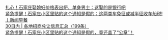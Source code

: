  
[扎心！石家庄娶媳妇价格表出炉，单身男士：这娶的是银行吧](http://www.dianyue.me/archives/742/feh3a4wt87ztgcqt/)  
[紧急提醒！石家庄小区里贴的这个通知是假的；这两类车免征或减半征收车船税!丨新闻早餐](http://www.dianyue.me/archives/068/8c337g1az0ffz8xo/)  
[30日内 | 各地招商兑让信息汇总（199条）](http://www.dianyue.me/archives/932/8kn9e29myg8j5dyu/)  
[紧急提醒！石家庄小区里贴的这个通知是假的，竟还盖了“公章”！](http://www.dianyue.me/archives/430/8k04cixewrxg23ae/)